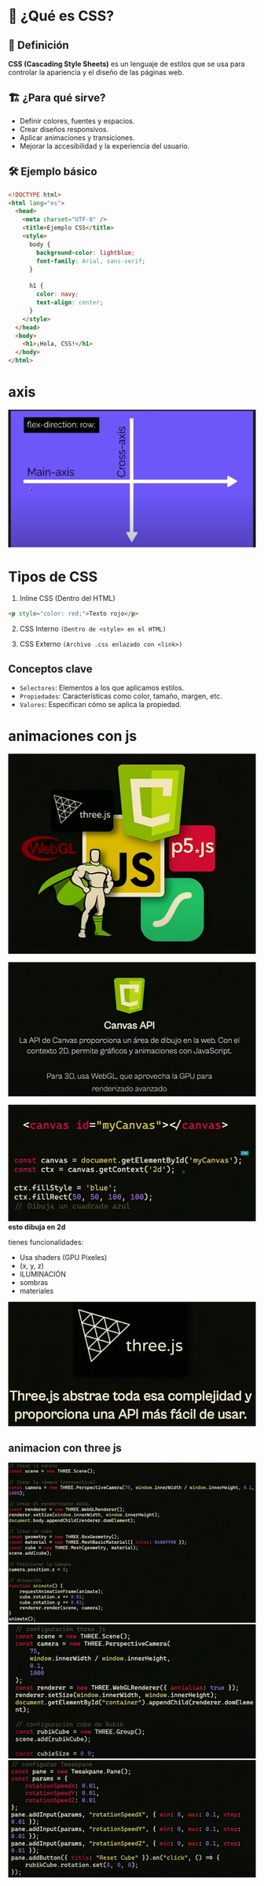 # 🎨 ¿Qué es CSS?

## 📌 Definición

**CSS (Cascading Style Sheets)** es un lenguaje de estilos que se usa para controlar la apariencia y el diseño de las páginas web.

## 🏗️ ¿Para qué sirve?

- Definir colores, fuentes y espacios.
- Crear diseños responsivos.
- Aplicar animaciones y transiciones.
- Mejorar la accesibilidad y la experiencia del usuario.

## 🛠️ Ejemplo básico

```html
<!DOCTYPE html>
<html lang="es">
  <head>
    <meta charset="UTF-8" />
    <title>Ejemplo CSS</title>
    <style>
      body {
        background-color: lightblue;
        font-family: Arial, sans-serif;
      }

      h1 {
        color: navy;
        text-align: center;
      }
    </style>
  </head>
  <body>
    <h1>¡Hola, CSS!</h1>
  </body>
</html>
```

# axis

![alt text](axis.png)

# Tipos de CSS

1. Inline CSS (Dentro del HTML)

```html
<p style="color: red;">Texto rojo</p>
```

2. CSS Interno `(Dentro de <style> en el HTML)`

3. CSS Externo `(Archivo .css enlazado con <link>)`

## Conceptos clave

- `Selectores`: Elementos a los que aplicamos estilos.
- `Propiedades`: Características como color, tamaño, margen, etc.
- `Valores`: Especifican cómo se aplica la propiedad.

# animaciones con js

![alt text](image-1.png)

![alt text](image-2.png)

![alt text](image-3.png)
**esto dibuja en 2d**

tienes funcionalidades:

- Usa shaders (GPU Pixeles)
- (x, y, z)
-  ILUMINACIÓN
- sombras
- materiales

![alt text](image-4.png)

## animacion con three js

![alt text](image-5.png)
![alt text](image-6.png)
![alt text](image-7.png)

